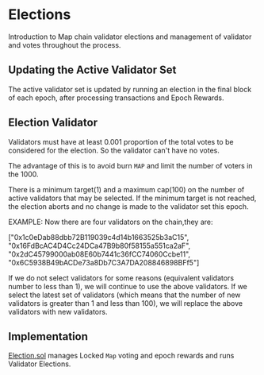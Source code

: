 # Elections

Introduction to Map chain validator elections and management of validator and votes throughout the process.

## Updating the Active Validator Set

The active validator set is updated by running an election in the final block of each epoch, after processing transactions and Epoch Rewards.

## Election Validator 

Validators must have at least 0.001 proportion of the total votes to be considered for the election. So the validator can't have no votes.

The advantage of this is to avoid burn `MAP` and limit the number of voters in the 1000.

There is a minimum target(1) and a maximum cap(100) on the number of active validators that may be selected. If the minimum target is not reached, the election aborts and no change is made to the validator set this epoch.

EXAMPLE:
Now there are four validators on the chain,they are:

["0x1c0eDab88dbb72B119039c4d14b1663525b3aC15", "0x16FdBcAC4D4Cc24DCa47B9b80f58155a551ca2aF", "0x2dC45799000ab08E60b7441c36fCC74060Ccbe11", "0x6C5938B49bACDe73a8Db7C3A7DA208846898BFf5"]

If we do not select validators for some reasons (equivalent validators number to less than 1), we will continue to use the above validators.
If we select the latest set of validators (which means that the number of new validators is greater than 1 and less than 100), we will replace the above validators with new validators.

## Implementation

[Election.sol](https://github.com/mapprotocol/atlas-contracts/blob/main/contracts/governance/Election.sol) manages Locked `Map` voting and epoch rewards and runs Validator Elections.


